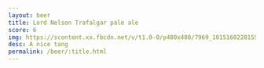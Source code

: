 ```yaml
---
layout: beer
title: Lord Nelson Trafalgar pale ale
score: 6
img: https://scontent.xx.fbcdn.net/v/t1.0-0/p480x480/7969_10151602281553745_212370865_n.jpg?oh=fe9ed1b843d5fbbcbd05de3c2f570a26&oe=58D28571
desc: A nice tang
permalink: /beer/:title.html
---
```

